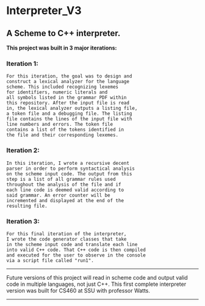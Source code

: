 # Interpreter_V3
## A Scheme to C++ interpreter.

**This project was built in 3 major iterations:**

### Iteration 1: 
    For this iteration, the goal was to design and 
    construct a lexical analyzer for the language 
    scheme. This included recognizing lexemes 
    for identifiers, numeric literals and 
    all symbols listed in the grammar PDF within 
    this repository. After the input file is read 
    in, the lexical analyzer outputs a listing file, 
    a token file and a debugging file. The listing 
    file contains the lines of the input file with 
    line numbers and errors. The token file
    contains a list of the tokens identified in
    the file and their corresponding lexemes.


### Iteration 2: 
    In this iteration, I wrote a recursive decent 
    parser in order to perform syntactical analysis 
    on the scheme input code. The output from this 
    step is a list of all grammar rules used 
    throughout the analysis of the file and if 
    each line code is deemed valid according to 
    said grammar. An error counter will be 
    incremented and displayed at the end of the 
    resulting file.


### Iteration 3: 
    For this final iteration of the interpreter, 
    I wrote the code generator classes that take 
    in the scheme input code and translate each line 
    into valid C++ code. That C++ code is then compiled 
    and executed for the user to observe in the console 
    via a script file called "run1".

---

Future versions of this project will read in scheme code 
and output valid code in multiple languages, not just C++. 
This first complete interpreter version was built for 
CS460 at SSU with professor Watts.

---
